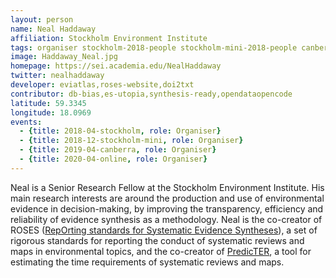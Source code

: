 ```yaml
---
layout: person
name: Neal Haddaway
affiliation: Stockholm Environment Institute
tags: organiser stockholm-2018-people stockholm-mini-2018-people canberra-2019-people stockholm-2018-organiser stockholm-mini-2018-organiser canberra-2019-organiser participant-remote online-2020-organiser online-2020-people
image: Haddaway_Neal.jpg
homepage: https://sei.academia.edu/NealHaddaway
twitter: nealhaddaway
developer: eviatlas,roses-website,doi2txt
contributor: db-bias,es-utopia,synthesis-ready,opendataopencode
latitude: 59.3345
longitude: 18.0969
events:
  - {title: 2018-04-stockholm, role: Organiser}
  - {title: 2018-12-stockholm-mini, role: Organiser}
  - {title: 2019-04-canberra, role: Organiser}
  - {title: 2020-04-online, role: Organiser}
---
```

Neal is a Senior Research Fellow at the Stockholm Environment Institute. His main research interests are around the production and use of environmental evidence in decision-making, by improving the transparency, efficiency and reliability of evidence synthesis as a methodology. Neal is the co-creator of ROSES (<a href="http://www.roses-reporting.com" target="_blank" rel="noopener">RepOrting standards for Systematic Evidence Syntheses</a>), a set of rigorous standards for reporting the conduct of systematic reviews and maps in environmental topics, and the co-creator of <a href="http://www.predicter.org" target="_blank" rel="noopener">PredicTER</a>, a tool for estimating the time requirements of systematic reviews and maps.